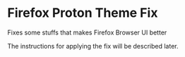 # Firefox Proton Theme Fix
Fixes some stuffs that makes Firefox Browser UI better

The instructions for applying the fix will be described later.
